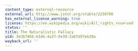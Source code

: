 ```yaml
---
content_type: external-resource
external_url: http://www.jstor.org/stable/2250706
has_external_license_warning: true
license: https://en.wikipedia.org/wiki/All_rights_reserved
status: ''
title: The Naturalistic Fallacy
uid: 3e3b746b-b1db-4a37-9a39-2a67d97eb20a
wayback_url: ''
---
```

